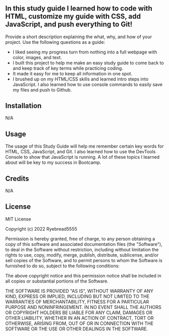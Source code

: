 # <Prework Study Guide Webpage>

## In this study guide I learned how to code with HTML, customize my guide with CSS, add JavaScript, and push everything to Git!

Provide a short description explaining the what, why, and how of your project. Use the following questions as a guide:

- I liked seeing my progress turn from nothing into a full webpage with color, images, and text.
- I built this project to help me make an easy study guide to come back to and keep track of key terms while practicing coding.
- It made it easy for me to keep all information in one spot.
- I brushed up on my HTML/CSS skills and learned intro steps into JavaScript. I also learned how to use console commands to easily save my files and push to Github.

## Installation

N/A

## Usage

The usage of this Study Guide will help me remember certain key words for HTML, CSS, JavaScript, and Git. I also learned how to use the DevTools Console to show that JavaScript is running. A lot of these topics I learned about will be key to my success in Bootcamp.


## Credits

N/A

## License

MIT License

Copyright (c) 2022 Ryebread5555

Permission is hereby granted, free of charge, to any person obtaining a copy
of this software and associated documentation files (the "Software"), to deal
in the Software without restriction, including without limitation the rights
to use, copy, modify, merge, publish, distribute, sublicense, and/or sell
copies of the Software, and to permit persons to whom the Software is
furnished to do so, subject to the following conditions:

The above copyright notice and this permission notice shall be included in all
copies or substantial portions of the Software.

THE SOFTWARE IS PROVIDED "AS IS", WITHOUT WARRANTY OF ANY KIND, EXPRESS OR
IMPLIED, INCLUDING BUT NOT LIMITED TO THE WARRANTIES OF MERCHANTABILITY,
FITNESS FOR A PARTICULAR PURPOSE AND NONINFRINGEMENT. IN NO EVENT SHALL THE
AUTHORS OR COPYRIGHT HOLDERS BE LIABLE FOR ANY CLAIM, DAMAGES OR OTHER
LIABILITY, WHETHER IN AN ACTION OF CONTRACT, TORT OR OTHERWISE, ARISING FROM,
OUT OF OR IN CONNECTION WITH THE SOFTWARE OR THE USE OR OTHER DEALINGS IN THE
SOFTWARE.

